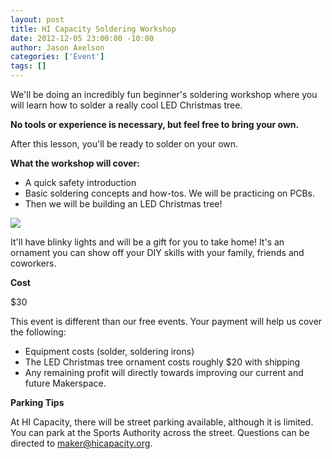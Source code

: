 ```yaml
--- 
layout: post
title: HI Capacity Soldering Workshop
date: 2012-12-05 23:00:00 -10:00
author: Jason Axelson
categories: ['Event']
tags: []
---
```

We'll be doing an incredibly fun beginner's soldering workshop where you will learn how to solder a really cool LED Christmas tree.

__No tools or experience is necessary, but feel free to bring your own.__

After this lesson, you'll be ready to solder on your own.

__What the workshop will cover:__

- A quick safety introduction
- Basic soldering concepts and how-tos. We will be practicing on PCBs. 
- Then we will be building an LED Christmas tree!

<img src="http://dlnmh9ip6v2uc.cloudfront.net/images/products/09565-01.jpg"></img>

It'll have blinky lights and will be a gift for you to take home! It's an ornament you can show off your DIY skills with your family, friends and coworkers.

__Cost__

$30

This event is different than our free events. Your payment will help us cover the following:

- Equipment costs (solder, soldering irons)
- The LED Christmas tree ornament costs roughly $20 with shipping
- Any remaining profit will directly towards improving our current and future Makerspace.

__Parking Tips__

At HI Capacity, there will be street parking available, although it is limited. You can park at the Sports Authority across the street. Questions can be directed to maker@hicapacity.org.
